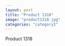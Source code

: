 ```yaml
---
layout: post
title: "Product 1318"
image: "product1318.jpg"
categories: "category1"
---
```

Product 1318
